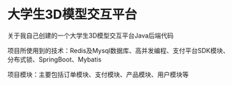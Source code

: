 # 大学生3D模型交互平台
关于我自己创建的一个大学生3D模型交互平台Java后端代码

项目所使用到的技术：Redis及Mysql数据库、高并发编程、支付平台SDK模块、分布式锁、SpringBoot、Mybatis

项目模块：主要包括订单模块、支付模块、产品模块、用户模块等

